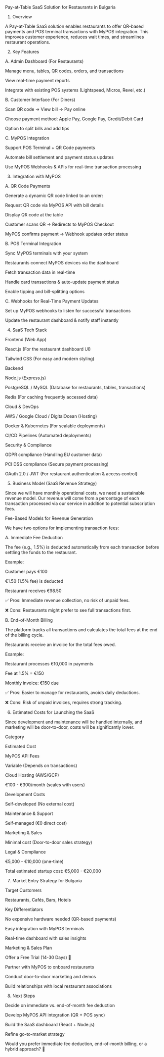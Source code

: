 Pay-at-Table SaaS Solution for Restaurants in Bulgaria

1. Overview

A Pay-at-Table SaaS solution enables restaurants to offer QR-based payments and POS terminal transactions with MyPOS integration. This improves customer experience, reduces wait times, and streamlines restaurant operations.

2. Key Features

A. Admin Dashboard (For Restaurants)

Manage menu, tables, QR codes, orders, and transactions

View real-time payment reports

Integrate with existing POS systems (Lightspeed, Micros, Revel, etc.)

B. Customer Interface (For Diners)

Scan QR code → View bill → Pay online

Choose payment method: Apple Pay, Google Pay, Credit/Debit Card

Option to split bills and add tips

C. MyPOS Integration

Support POS Terminal + QR Code payments

Automate bill settlement and payment status updates

Use MyPOS Webhooks & APIs for real-time transaction processing

3. Integration with MyPOS

A. QR Code Payments

Generate a dynamic QR code linked to an order:

Request QR code via MyPOS API with bill details

Display QR code at the table

Customer scans QR → Redirects to MyPOS Checkout

MyPOS confirms payment → Webhook updates order status

B. POS Terminal Integration

Sync MyPOS terminals with your system

Restaurants connect MyPOS devices via the dashboard

Fetch transaction data in real-time

Handle card transactions & auto-update payment status

Enable tipping and bill-splitting options

C. Webhooks for Real-Time Payment Updates

Set up MyPOS webhooks to listen for successful transactions

Update the restaurant dashboard & notify staff instantly

4. SaaS Tech Stack

Frontend (Web App)

React.js (For the restaurant dashboard UI)

Tailwind CSS (For easy and modern styling)

Backend

Node.js (Express.js)

PostgreSQL / MySQL (Database for restaurants, tables, transactions)

Redis (For caching frequently accessed data)

Cloud & DevOps

AWS / Google Cloud / DigitalOcean (Hosting)

Docker & Kubernetes (For scalable deployments)

CI/CD Pipelines (Automated deployments)

Security & Compliance

GDPR compliance (Handling EU customer data)

PCI DSS compliance (Secure payment processing)

OAuth 2.0 / JWT (For restaurant authentication & access control)

5. Business Model (SaaS Revenue Strategy)

Since we will have monthly operational costs, we need a sustainable revenue model. Our revenue will come from a percentage of each transaction processed via our service in addition to potential subscription fees.

Fee-Based Models for Revenue Generation

We have two options for implementing transaction fees:

A. Immediate Fee Deduction

The fee (e.g., 1.5%) is deducted automatically from each transaction before settling the funds to the restaurant.

Example:

Customer pays €100

€1.50 (1.5% fee) is deducted

Restaurant receives €98.50

✅ Pros: Immediate revenue collection, no risk of unpaid fees.

❌ Cons: Restaurants might prefer to see full transactions first.

B. End-of-Month Billing

The platform tracks all transactions and calculates the total fees at the end of the billing cycle.

Restaurants receive an invoice for the total fees owed.

Example:

Restaurant processes €10,000 in payments

Fee at 1.5% = €150

Monthly invoice: €150 due

✅ Pros: Easier to manage for restaurants, avoids daily deductions.

❌ Cons: Risk of unpaid invoices, requires strong tracking.

6. Estimated Costs for Launching the SaaS

Since development and maintenance will be handled internally, and marketing will be door-to-door, costs will be significantly lower.

Category

Estimated Cost

MyPOS API Fees

Variable (Depends on transactions)

Cloud Hosting (AWS/GCP)

€100 - €300/month (scales with users)

Development Costs

Self-developed (No external cost)

Maintenance & Support

Self-managed (€0 direct cost)

Marketing & Sales

Minimal cost (Door-to-door sales strategy)

Legal & Compliance

€5,000 - €10,000 (one-time)

Total estimated startup cost: €5,000 - €20,000

7. Market Entry Strategy for Bulgaria

Target Customers

Restaurants, Cafés, Bars, Hotels

Key Differentiators

No expensive hardware needed (QR-based payments)

Easy integration with MyPOS terminals

Real-time dashboard with sales insights

Marketing & Sales Plan

Offer a Free Trial (14-30 Days) 🚀

Partner with MyPOS to onboard restaurants

Conduct door-to-door marketing and demos

Build relationships with local restaurant associations

8. Next Steps

Decide on immediate vs. end-of-month fee deduction

Develop MyPOS API integration (QR + POS sync)

Build the SaaS dashboard (React + Node.js)

Refine go-to-market strategy

Would you prefer immediate fee deduction, end-of-month billing, or a hybrid approach? 🚀

